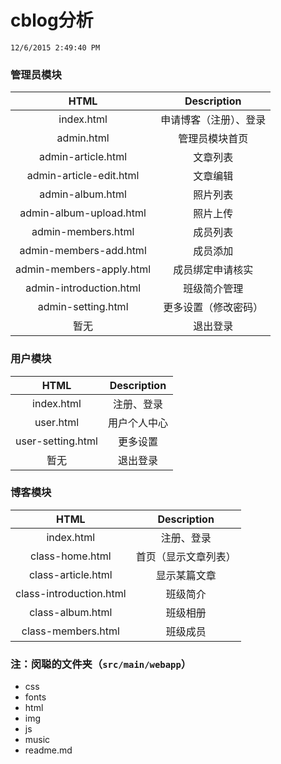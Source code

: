 # cblog分析 #
`12/6/2015 2:49:40 PM` 

### 管理员模块 ###

|HTML|Description|
|:---:|:---:|
|index.html|申请博客（注册）、登录|
|admin.html|管理员模块首页|
|admin-article.html|文章列表|
|admin-article-edit.html|文章编辑|
|admin-album.html|照片列表|
|admin-album-upload.html|照片上传|
|admin-members.html|成员列表|
|admin-members-add.html|成员添加|
|admin-members-apply.html|成员绑定申请核实|
|admin-introduction.html|班级简介管理|
|admin-setting.html|更多设置（修改密码）|
|暂无|退出登录|

### 用户模块 ###
|HTML|Description|
|:---:|:----:|
|index.html|注册、登录|
|user.html|用户个人中心|
|user-setting.html|更多设置|
|暂无|退出登录|

### 博客模块 ###
|HTML|Description|
|:---:|:----:|
|index.html|注册、登录|
|class-home.html|首页（显示文章列表）|
|class-article.html|显示某篇文章|
|class-introduction.html|班级简介|
|class-album.html|班级相册|
|class-members.html|班级成员|

### 注：闵聪的文件夹（`src/main/webapp`） ###

- css
- fonts
- html
- img
- js
- music
- readme.md

